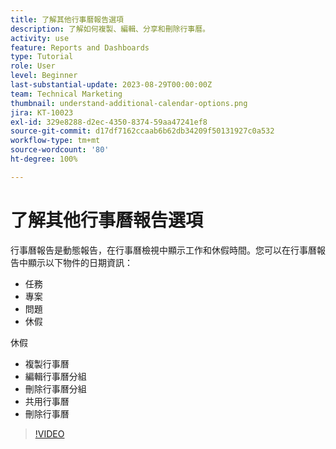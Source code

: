 ```yaml
---
title: 了解其他行事曆報告選項
description: 了解如何複製、編輯、分享和刪除行事曆。
activity: use
feature: Reports and Dashboards
type: Tutorial
role: User
level: Beginner
last-substantial-update: 2023-08-29T00:00:00Z
team: Technical Marketing
thumbnail: understand-additional-calendar-options.png
jira: KT-10023
exl-id: 329e8288-d2ec-4350-8374-59aa47241ef8
source-git-commit: d17df7162ccaab6b62db34209f50131927c0a532
workflow-type: tm+mt
source-wordcount: '80'
ht-degree: 100%

---
```


# 了解其他行事曆報告選項

行事曆報告是動態報告，在行事曆檢視中顯示工作和休假時間。您可以在行事曆報告中顯示以下物件的日期資訊：

* 任務
* 專案
* 問題
* 休假

休假

* 複製行事曆
* 編輯行事曆分組
* 刪除行事曆分組
* 共用行事曆
* 刪除行事曆

>[!VIDEO](https://video.tv.adobe.com/v/3423530/?quality=12&learn=on&enablevpops)
